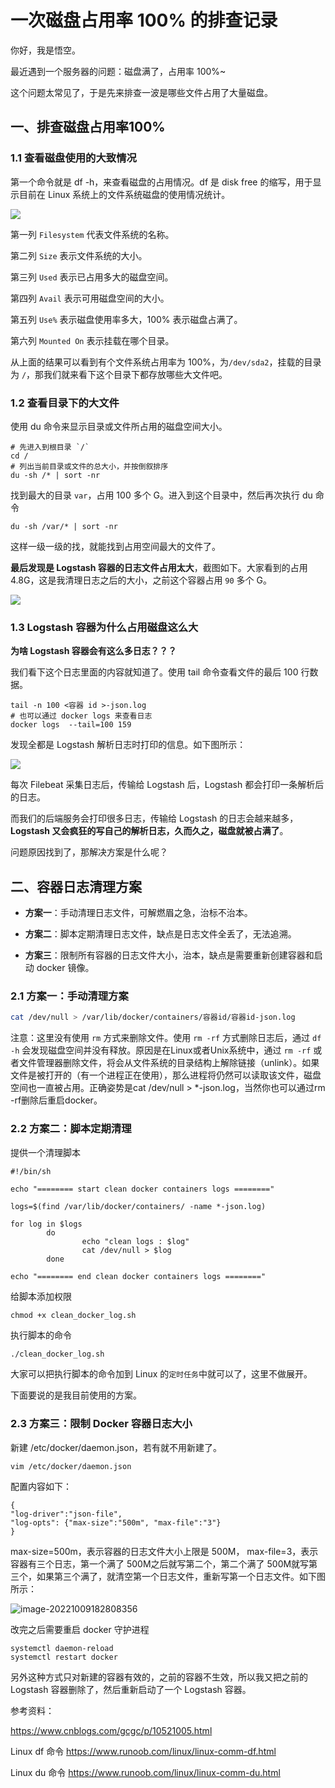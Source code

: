 # 一次磁盘占用率 100% 的排查记录



你好，我是悟空。

最近遇到一个服务器的问题：磁盘满了，占用率 100%~

这个问题太常见了，于是先来排查一波是哪些文件占用了大量磁盘。

## 一、排查磁盘占用率100%

### 1.1 查看磁盘使用的大致情况

第一个命令就是 df -h，来查看磁盘的占用情况。df 是 disk free 的缩写，用于显示目前在 Linux 系统上的文件系统磁盘的使用情况统计。

![](http://cdn.jayh.club/uPic/image-202210100852022926TvHay.png)

第一列 `Filesystem` 代表文件系统的名称。

第二列 `Size` 表示文件系统的大小。

第三列 `Used` 表示已占用多大的磁盘空间。

第四列 `Avail` 表示可用磁盘空间的大小。

第五列 `Use%` 表示磁盘使用率多大，100% 表示磁盘占满了。

第六列 `Mounted On` 表示挂载在哪个目录。

从上面的结果可以看到有个文件系统占用率为 100%，为`/dev/sda2`，挂载的目录为 `/`，那我们就来看下这个目录下都存放哪些大文件吧。

### 1.2 查看目录下的大文件

使用 du 命令来显示目录或文件所占用的磁盘空间大小。

```
# 先进入到根目录 `/`
cd /
# 列出当前目录或文件的总大小，并按倒叙排序
du -sh /* | sort -nr
```

找到最大的目录 `var`，占用 100 多个 G。进入到这个目录中，然后再次执行 du 命令

``` SH
du -sh /var/* | sort -nr
```

这样一级一级的找，就能找到占用空间最大的文件了。

**最后发现是 Logstash 容器的日志文件占用太大**，截图如下。大家看到的占用 4.8G，这是我清理日志之后的大小，之前这个容器占用 `90` 多个 G。

![](http://cdn.jayh.club/uPic/image-20221009175904599H97Ncc.png)

### 1.3 Logstash 容器为什么占用磁盘这么大

**为啥 Logstash 容器会有这么多日志？？？**

我们看下这个日志里面的内容就知道了。使用 tail 命令查看文件的最后 100 行数据。

``` tail
tail -n 100 <容器 id >-json.log
# 也可以通过 docker logs 来查看日志
docker logs  --tail=100 159
```

发现全都是 Logstash 解析日志时打印的信息。如下图所示：

![](http://cdn.jayh.club/uPic/image-20221009180952274SiP4Im.png)

每次 Filebeat 采集日志后，传输给 Logstash 后，Logstash 都会打印一条解析后的日志。

而我们的后端服务会打印很多日志，传输给 Logstash 的日志会越来越多，**Logstash 又会疯狂的写自己的解析日志，久而久之，磁盘就被占满了**。

问题原因找到了，那解决方案是什么呢？

## 二、容器日志清理方案

- **方案一**：手动清理日志文件，可解燃眉之急，治标不治本。

- **方案二**：脚本定期清理日志文件，缺点是日志文件全丢了，无法追溯。

- **方案三**：限制所有容器的日志文件大小，治本，缺点是需要重新创建容器和启动 docker 镜像。

### 2.1 方案一：手动清理方案

```sh
cat /dev/null > /var/lib/docker/containers/容器id/容器id-json.log
```

注意：这里没有使用 `rm` 方式来删除文件。使用 `rm -rf` 方式删除日志后，通过 `df -h` 会发现磁盘空间并没有释放。原因是在Linux或者Unix系统中，通过 `rm -rf` 或者文件管理器删除文件，将会从文件系统的目录结构上解除链接（unlink）。如果文件是被打开的（有一个进程正在使用），那么进程将仍然可以读取该文件，磁盘空间也一直被占用。正确姿势是cat /dev/null > *-json.log，当然你也可以通过rm -rf删除后重启docker。

### 2.2  方案二：脚本定期清理

提供一个清理脚本

``` SH
#!/bin/sh 

echo "======== start clean docker containers logs ========"  

logs=$(find /var/lib/docker/containers/ -name *-json.log)  

for log in $logs  
        do  
                echo "clean logs : $log"  
                cat /dev/null > $log  
        done  

echo "======== end clean docker containers logs ========"
```

给脚本添加权限

``` SH
chmod +x clean_docker_log.sh
```

执行脚本的命令

```sh
./clean_docker_log.sh
```

大家可以把执行脚本的命令加到 Linux 的`定时任务`中就可以了，这里不做展开。

下面要说的是我目前使用的方案。

### 2.3 方案三：限制 Docker 容器日志大小

新建 /etc/docker/daemon.json，若有就不用新建了。

``` SH
vim /etc/docker/daemon.json
```

配置内容如下：

``` SH
{
"log-driver":"json-file",
"log-opts": {"max-size":"500m", "max-file":"3"}
}
```

max-size=500m，表示容器的日志文件大小上限是 500M，
max-file=3，表示容器有三个日志，第一个满了 500M之后就写第二个，第二个满了 500M就写第三个，如果第三个满了，就清空第一个日志文件，重新写第一个日志文件。如下图所示：

![image-20221009182808356](http://cdn.jayh.club/uPic/image-20221009182808356X9zQeh.png)

改完之后需要重启 docker 守护进程

``` SH
systemctl daemon-reload
systemctl restart docker
```

另外这种方式只对新建的容器有效的，之前的容器不生效，所以我又把之前的 Logstash 容器删除了，然后重新启动了一个 Logstash 容器。



参考资料：

https://www.cnblogs.com/gcgc/p/10521005.html

Linux df 命令 https://www.runoob.com/linux/linux-comm-df.html

Linux du 命令 https://www.runoob.com/linux/linux-comm-du.html